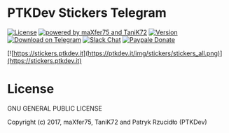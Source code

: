 # PTKDev Stickers Telegram
[![License](https://img.shields.io/badge/license-GLPv3-brightgreen.svg)]()
[![powered by maXfer75 and TaniK72](https://img.shields.io/badge/powered%20by-%40maXfer%20and%20%40TaniK72-46aef7.svg)](https://github.com/ptkdev/stickers-telegram)
[![Version](https://img.shields.io/badge/version-v1.2-lightgrey.svg)]()
[![Download on Telegram](https://img.shields.io/badge/download%20on-Telegram-blue.svg)](https://stickers.ptkdev.it)
[![Slack Chat](https://img.shields.io/badge/chat%20on-Slack-orange.svg)](https://slack.ptkdev.io)
[![Paypale Donate](https://img.shields.io/badge/donate-PayPal-red.svg)](https://paypal.me/ptkdev)

[![https://stickers.ptkdev.it](https://ptkdev.it/img/stickers/stickers_all.png)](https://stickers.ptkdev.it)

# License

GNU GENERAL PUBLIC LICENSE

Copyright (c) 2017, maXfer75, TaniK72 and Patryk Rzucidło (PTKDev)